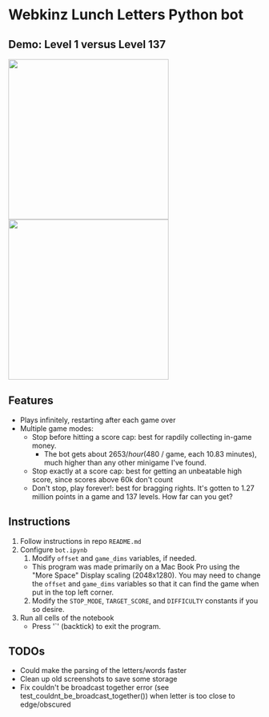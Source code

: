 # Webkinz Lunch Letters Python bot
## Demo: Level 1 versus Level 137
<img src="./play-level-1.gif" width="320" />
<img src="./play-level-137.gif" width="320" />

## Features
- Plays infinitely, restarting after each game over
- Multiple game modes:
  - Stop before hitting a score cap: best for rapdily collecting in-game money.
    - The bot gets about $2653 / hour ($480 / game, each 10.83 minutes), much higher than any other minigame I've found.
  - Stop exactly at a score cap: best for getting an unbeatable high score, since scores above 60k don't count
  - Don't stop, play forever!: best for bragging rights. It's gotten to 1.27 million points in a game and 137 levels. How far can you get?

## Instructions
1. Follow instructions in repo `README.md`
3. Configure `bot.ipynb`
   1. Modify `offset` and `game_dims` variables, if needed.
    * This program was made primarily on a Mac Book Pro using the "More Space" Display scaling (2048x1280). You may need to change the `offset` and `game_dims` variables so that it can find the game when put in the top left corner.
   2. Modify the `STOP_MODE`, `TARGET_SCORE`, and `DIFFICULTY` constants if you so desire.
4. Run all cells of the notebook
   * Press '`' (backtick) to exit the program.

## TODOs
- Could make the parsing of the letters/words faster
- Clean up old screenshots to save some storage
- Fix couldn't be broadcast together error (see test_couldnt_be_broadcast_together()) when letter is too close to edge/obscured